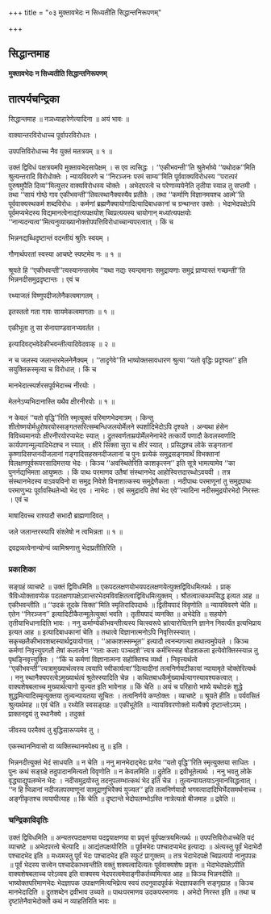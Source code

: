 +++
title = "०३ मुक्तावभेदः न सिध्यतीति सिद्धान्तनिरूपणम्"

+++


## सिद्धान्तमाह

**मुक्तावभेदः न सिध्यतीति सिद्धान्तनिरूपणम्**

## **तात्पर्यचन्द्रिका**

सिद्धान्तमाह ॥ नञध्याहारेणेत्यादिना ॥ अयं भावः ॥

वाक्यान्तरविरोधाच्च पूर्वापरविरोधतः ।

उपपत्तिविरोधाच्च नैव युक्तं मतत्रयम् ॥ १ ॥

उक्तं द्विविधं पक्षत्रयमपि मुक्तावभेदसापेक्षम् । स एव त्वसिद्धः । ‘‘एकीभवन्ती’’ति श्रुतेर्भाष्ये ‘‘यथोदक’’मिति श्रुत्यन्तरादि विरोधोक्तेः । न्यायविवरणे च ‘‘निरञ्जनः परमं साम्य’’मिति पूर्ववाक्यविरोधस्य ‘‘परात्परं पुरुषमुपैति दिव्य’’मित्युत्तर वाक्यविरोधस्य चोक्तेः । अभेदपरत्वे च परेणाव्ययेनेति तृतीया स्यान्न तु सप्तमी । तथा ‘‘सायं गोष्ठे गाव एकीभवन्ती’’तिवत्स्थानैक्यस्यैव प्रतीतेः । तथा ‘‘कर्माणि विज्ञानमयश्च आत्मे’’ति पूर्ववाक्यस्थकर्म शब्दविरोधः । कर्मणां ब्रह्मणैक्यायोगादित्यादिबाधकानां च ग्रन्थान्तर उक्तेः । भेदाभेदपक्षेऽपि पूर्वमप्यभेदस्य विद्यमानत्वेनाद्यांत्यपक्षयोश् च्विप्रत्ययस्य चायोगान् मध्यांत्यपक्षयोः ‘‘नान्यदन्यत्व’’मित्यनुव्याख्यानोक्तोपपत्तिविरोधाच्चान्यपरत्वात् । किं च

भिन्ननद्यब्धिदृष्टान्तं वदन्तीयं श्रुतिः स्वयम् ।

गौणार्थपरतां स्वस्या आचष्टे स्पष्टमेव नः ॥ १ ॥

श्रूयते हि ‘‘एकीभवन्ती’’त्यस्यानन्तरमेव ‘‘यथा नद्यः स्यन्दमानाः समुद्रायणाः समुद्रं प्राप्यास्तं गच्छन्ती’’ति भिन्ननदीसमुद्रदृष्टान्तः । एवं च

रथ्याजलं विष्णुपदीजलेनैकत्वमागतम् ।

इतस्ततो गता गावः सायमेकत्वमागताः ॥ १ ॥

एकीभूता तु सा सेनापाण्डवानभ्यवर्तत ।

इत्यादिवद्भवेदेकीभवन्तीत्यादिवेदवाक् ॥ २ ॥

न च जलस्य जलान्तरमेलनेनैक्यम् । ‘‘तादृगेवे’’ति भाष्योक्तसावधारण श्रुत्या ‘‘यतो वृद्धिः प्रदृश्यत’’ इति सयुक्तिकस्मृत्या च विरोधात् । किं च

मानभेदात्स्पर्शरसपूर्वभेदाच्च नीरयोः ।

मेलनेऽप्यभिदानास्ति यथैव क्षीरनीरयोः ॥ १ ॥

न केवलं ‘‘यतो वृद्धि’’रिति स्मृत्युक्तं परिमाणभेदमात्रम् । किन्तु शीतोष्णयोर्मधुरोषरयोस्सङ्गतसरित्सम्बन्धिजलयोर्मेलने स्पर्शादिभेदोऽपि दृश्यते । अन्यथा हंसेन विविच्यमानयोः क्षीरनीरयोरप्यभेदः स्यात् । द्रुतस्वर्णताम्रयोर्मेलनेनाभेदे तत्कार्ये पणादौ केवलस्वर्णादि कार्यपणान्मूल्यादिभेदश्च न स्यात् । क्षीरे सिक्ता सुरा च क्षीरं स्यात् । प्रसिद्धश्च लोके सङ्गतानां कृष्णादिसप्तनदीजलानां गङ्गादिसहस्रनदीजलानां च पुनः प्रत्येकं समुद्रसङ्गमार्थं विभक्तानां विलक्षणपूर्वरूपरसादिमत्तया भेदः । किञ्च ‘‘अवस्थितेरिति काशकृत्स्न’’ इति सूत्रे भामत्यामेव ‘‘का पुनर्नद्यभिमता आयुष्मतः । किं पाथः परमाणव उतैषां संस्थानभेद आहोस्वित्तदारब्धोऽवयवी । तत्र संस्थानभेदस्य वाऽवयविनो वा समुद्र निवेशे विनाशात्कस्य समुद्रेणैकता । नदीपाथः परमाणूनां तु समुद्रपाथः परमाणुभ्यः पूर्वावस्थितेभ्यो भेद एव । नाभेदः । एवं समुद्रादपि तेषां भेद एवे’’त्यादिना नदीसमुद्रयोरभेदो निरस्तः । एवं च

माषादिवच्च राश्यादौ सभादौ ब्राह्मणादिवत् ।

जले जलान्तरस्यापि संश्लेषो न त्वभिन्नता ॥ १ ॥

द्रवद्रव्यत्वेनान्योन्यं व्यामिश्रणात्तु भेदाप्रतीतिरिति ।

### **प्रकाशिका**

सङ्ग्रहं व्याचष्टे ॥ उक्तं द्विविधमिति ॥ एकपदलक्षणयोभयपदलक्षणयेत्युक्तद्विविधमित्यर्थः । प्राक् त्रैविध्योक्तावप्येक पदलक्षणापक्षेऽवान्तरभेदमविवक्षितत्वाद्विविधमित्युक्तम् । श्रौतत्वात्कथमसिद्ध इत्यत आह ॥ एकीभवन्तीति ॥ ‘‘उदकं तूदके सिक्त’’मिति स्मृतिरादिपदार्थः ॥ द्वितीयपादं विवृणोति ॥ न्यायविवरणे चेति ॥ एतेन ‘‘निरञ्जन’’ इत्यादिटीकैतन्मूलेत्युक्तं भवति । तृतीयपादं व्यनक्ति ॥ अभेदेति ॥ सहयोगे तृतीयाभिधानादिति भावः । ननु कर्माण्येकीभवन्तीत्यस्य चित्स्वरूपे भ्रांत्यारोपितानि ज्ञानेन निवर्त्यंत इत्यभिप्राय इत्यत आह ॥ इत्यादिबाधकानां चेति ॥ तथात्वे विज्ञानात्मनोऽपि निवृत्तिस्स्यात् । सकृच्छतैकीभावशब्दस्यार्थद्वयायोगात् । ‘‘आकाशस्सम्भूत’’ इत्यादौ त्वनन्यगत्या तथात्वमुपेयते । किञ्च कर्मणां निवृत्त्युपगतौ तेषां कलात्वेन ‘‘गताः कलाः पञ्चदशे’’त्यत्र कर्मभिस्सह षोडशकला इत्येवोक्तिस्स्यान्न तु पृथङि्नवृत्त्युक्तिः । ‘‘किं च कर्मणां विज्ञानात्मना सहोक्तिश्च व्यर्था । निवृत्त्यर्थत्वे ‘‘एकीभवन्ती’’त्यत्रामुख्यार्थत्वस्य त्वयापि स्वीकार्यत्वा’’दित्यादीनां तत्वनिर्णयटीकायां न्यायामृते चोक्तेरित्यर्थः । ननु स्थानैक्यपरत्वेऽमुख्यार्थत्वं श्रुतेस्स्यादिति चेन्न । कथितबाधकैर्मुख्यार्थत्यागस्यावश्यकत्वात् । वाक्यशेषबलाच्च मुख्यार्थत्यागो युज्यत इति भावेनाह ॥ किं चेति ॥ अयं च परिहारो भाष्ये यथोदकं शुद्धे शुद्धमित्यादिस्मृत्युक्तया तुल्यन्यायतया सूचितः । तत्वनिर्णये कण्ठोक्तः । व्याचष्टे ॥ श्रूयते हीति ॥ पर्यवसितं श्रुत्यर्थमाह ॥ एवं चेति ॥ रथ्येति स्वसङ्ग्रहः ॥ एकीभूतेति ॥ न्यायविवरणोक्तो मत्यैक्ये दृष्टान्तोऽयम् । प्राक्तनद्वयं तु स्थानैक्ये । तदुक्तं

जीवस्य परमैक्यं तु बुद्धिसारूप्यमेव तु ।

एकस्थाननिवासो वा व्यक्तिस्थानमपेक्ष्य तु ॥ इति ।

भिन्ननदीत्युक्तं भेदं साधयति ॥ न चेति ॥ ननु मानभेदाद्भेदः प्रागेव ‘‘यतो वृद्धि’’रिति स्मृत्युक्तया साधितः । पुनः कथं सङ्ग्रहे तदुपादानमित्यतो विवृणोति ॥ न केवलमिति ॥ द्रुतेति ॥ द्रवीभूतेत्यर्थः । ननु भवतु लोके वृद्ध्याद्युपलम्भेन भेदः । नदीसमुद्रयोस्तु तदनुपलम्भात्कथं भेद इति चेन्न । तुल्यन्यायतयाऽनुमानसिद्धत्वात् । ‘‘न हि भिन्नानां नदीजलपरमाणूनां सामुद्राणुभिरैक्यं युज्यत’’ इति तत्वनिर्णयादौ भगवत्पादादिभिर्भेदसमर्थनाच्च । अङ्गीकृतश्च त्वयापीत्याह ॥ किं चेति ॥ दृष्टान्ते भेदोपलम्भोऽस्ति नात्रेत्यतो बीजमाह ॥ द्रवेति ॥

### **चन्द्रिकाविवृतिः**

उक्तं द्विविधमिति ॥ अन्यतरपदाक्षणया पदद्वयाक्षणया वा प्रवृत्तं पूर्वपक्षत्रयमित्यर्थः ॥ उपपत्तिविरोधाच्चेति पदं व्याचष्टे ॥ अभेदपरत्वे चेत्यादि ॥ आद्यंतपक्षयोरिति ॥ पूर्वमभेदः पश्चादप्यभेद इत्याद्यः ॥ अंत्यस्तु पूर्वं भेदाभेदौ पश्चादभेद इति ॥ मध्यमस्तु पूर्वं भेदः पश्चादभेद इति स्फुटं प्रागुक्तम् ॥ तत्र भेदाभेदपक्षे च्विप्रत्ययो नानुपपन्नः ॥ पूर्वं भेदस्य सत्त्वेन पश्चादेकाभवन्तीति वक्तुं शक्यत्वादित्यतः पूर्ववाक्यशेषः प्रवृत्तः ॥ भेदाभेदपक्षेऽपीति वाक्यशेषबलाच्च परेऽव्यय इति वाक्यस्य भेदपरत्वमेवाङ्गीकर्तव्यमित्यत आह ॥ किञ्च भिन्ननदीति ॥ भाष्योक्तपरिमाणभेदः भेदज्ञापक उपाक्षणमित्यभिप्रेत्य स्वयं तदनुवादपूर्वकं भेदज्ञापकानि सङ्गृह्याह ॥ किञ्च मानभेदादिति ॥ द्रुतशब्देन द्रवीभाव उच्यते ॥ पाथःपरमाणव उदकपरमाणवः । अभेदो निरस्त इति ॥ तथा च दृष्टांतेनैवाभेदोक्तौ कथं न व्याहतिरिति भावः ॥

